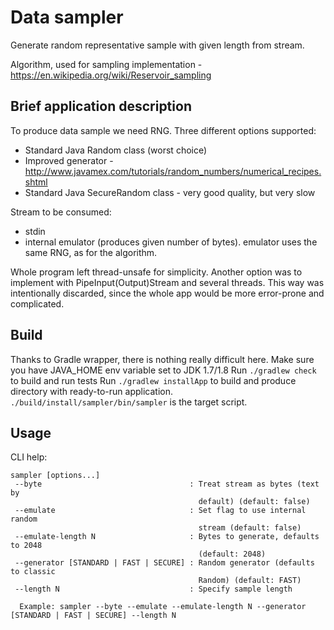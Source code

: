 # Data sampler

Generate random representative sample with given length from stream.

Algorithm, used for sampling implementation - https://en.wikipedia.org/wiki/Reservoir_sampling

## Brief application description
To produce data sample we need RNG. Three different options supported:
 * Standard Java Random class (worst choice)
 * Improved generator - http://www.javamex.com/tutorials/random_numbers/numerical_recipes.shtml
 * Standard Java SecureRandom class - very good quality, but very slow

Stream to be consumed:
 * stdin
 * internal emulator (produces given number of bytes). emulator uses the same RNG, as for the algorithm.
 
Whole program left thread-unsafe for simplicity.
Another option was to implement with PipeInput(Output)Stream and several threads.
This way was intentionally discarded, since the whole app would be more error-prone and complicated.

## Build
Thanks to Gradle wrapper, there is nothing really difficult here.
Make sure you have JAVA_HOME env variable set to JDK 1.7/1.8
Run `./gradlew check` to build and run tests
Run `./gradlew installApp` to build and produce directory with ready-to-run application.
`./build/install/sampler/bin/sampler` is the target script.

## Usage
CLI help:
```
sampler [options...]
 --byte                                 : Treat stream as bytes (text by
                                          default) (default: false)
 --emulate                              : Set flag to use internal random
                                          stream (default: false)
 --emulate-length N                     : Bytes to generate, defaults to 2048
                                          (default: 2048)
 --generator [STANDARD | FAST | SECURE] : Random generator (defaults to classic
                                          Random) (default: FAST)
 --length N                             : Specify sample length

  Example: sampler --byte --emulate --emulate-length N --generator [STANDARD | FAST | SECURE] --length N
```